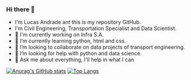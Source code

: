 ### Hi there 👋

- I'm Lucas Andrade ant this is my repository GitHub.
- I'm Civil Engineering, Transportation Specialist and Data Scientist.
- 🔭 I'm currently working on Infra S.A.
- 🌱 I’m currently learning python, html and css.
- 👯 I’m looking to collaborate on data projects of transport engineering.
- 🤔 I’m looking for help with python and data science.
- 💬 Ask me about everything, I'll help in what I can

[![Anurag's GitHub stats](https://github-readme-stats.vercel.app/api?username=andrade-lcs&show_icons=true&theme=dark)](https://github.com/anuraghazra/github-readme-stats)
[![Top Langs](https://github-readme-stats.vercel.app/api/top-langs/?username=andrade-lcs&layout=compact&show_icons=true&theme=dark)](https://github.com/anuraghazra/github-readme-stats)
<!--
**andrade-lcs/andrade-lcs** is a ✨ _special_ ✨ repository because its `README.md` (this file) appears on your GitHub profile.

Here are some ideas to get you started:

- 🔭 I’m currently working on ...
- 🌱 I’m currently learning ...
- 👯 I’m looking to collaborate on ...
- 🤔 I’m looking for help with ...
- 💬 Ask me about ...
- 📫 How to reach me: ...
- 😄 Pronouns: ...
- ⚡ Fun fact: ...
-->
